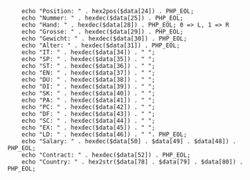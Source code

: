 
		echo "Position: " . hex2pos($data[24]) . PHP_EOL;
		echo "Nummer: " . hexdec($data[25]) . PHP_EOL;
		echo "Hand: " . hexdec($data[28]) . PHP_EOL; 0 => L, 1 => R
		echo "Grosse: " . hexdec($data[29]) . PHP_EOL;
		echo "Gewicht: " . hexdec($data[30]) . PHP_EOL;
		echo "Alter: " . hexdec($data[31]) . PHP_EOL;
		echo "IT: " . hexdec($data[34]) . " ";
		echo "SP: " . hexdec($data[35]) . " ";
		echo "ST: " . hexdec($data[36]) . " ";
		echo "EN: " . hexdec($data[37]) . " ";
		echo "DU: " . hexdec($data[38]) . " ";
		echo "DI: " . hexdec($data[39]) . " ";
		echo "SK: " . hexdec($data[40]) . " ";
		echo "PA: " . hexdec($data[41]) . " ";
		echo "PC: " . hexdec($data[42]) . " ";
		echo "DF: " . hexdec($data[43]) . " ";
		echo "SC: " . hexdec($data[44]) . " ";
		echo "EX: " . hexdec($data[45]) . " ";
		echo "LD: " . hexdec($data[46]) . " ". PHP_EOL;
		echo "Salary: " . hexdec($data[50] . $data[49] . $data[48]) . PHP_EOL;
		echo "Contract: " . hexdec($data[52]) . PHP_EOL;
		echo "Country: " . hex2str($data[78] . $data[79] . $data[80]) . PHP_EOL;
